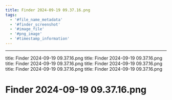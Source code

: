 ```yaml
---
title: Finder 2024-09-19 09.37.16.png
tags:
  - '#file_name_metadata'
  - '#finder_screenshot'
  - '#image_file'
  - '#png_image'
  - '#timestamp_information'
---
```

---

title: Finder 2024-09-19 09.37.16.png
title: Finder 2024-09-19 09.37.16.png
title: Finder 2024-09-19 09.37.16.png
title: Finder 2024-09-19 09.37.16.png
title: Finder 2024-09-19 09.37.16.png
title: Finder 2024-09-19 09.37.16.png

# Finder 2024-09-19 09.37.16.png
